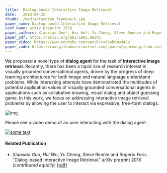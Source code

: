 ```yaml
---
title:  Dialog-based Interactive Image Retrieval
date:   2018-04-25
thumb:  /media/fashion_framework.jpg
paper_name: Dialog-based Interactive Image Retrieval
conf_name: arXiv preprint 2018
paper_authors: Xiaoxiao Guo*, Hui Wu*, Yu Cheng, Steve Rennie and Rogerio Feris (* equal contribution)
paper_pdf: https://arxiv.org/abs/1805.00145
paper_video: https://www.youtube.com/watch?v=6sabCmwO4So
paper_code: https://raw.githubusercontent.com/spacew/spacew.github.io/master/media/message.txt
---
```


We proposed a novel type of __dialog agent__ for the task of __interactive image retrieval__. 
Recently, there has been a rapid rise of research interest in visually grounded conversational 
agents, driven by the progress of deep learning architectures for both image and natural 
language understand problems. While interesting attempts have demonstrated the multitudes 
of potential application values of visually grounded conversational agents in applications 
such as collabative drawing, visual dialog and object guessing game. In this work, we focus on 
addressing interactive image retrieval problems by allowing the user to interact via 
expressive, free-form dialogs.  

<!--more-->

<img alt="img" src="{{site.baseurl}}/media/feedback.jpg">

Please see a video demo of an user interacting with the dialog agent: 

[![some text](http://img.youtube.com/vi/6sabCmwO4So/0.jpg)](http://www.youtube.com/watch?v=6sabCmwO4So "Fashion Dialogs")


#### Related Publication

* <i>Xiaoxiao Guo, Hui Wu</i>, Yu Cheng, Steve Rennie and Rogerio Feris. "Dialog-based Interactive Image Retrieval." arXiv preprint 2018 (<i>contributed equally</i>) [[pdf](https://arxiv.org/abs/1805.00145)]

